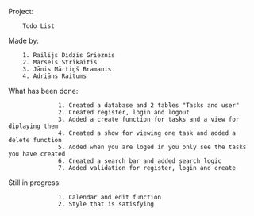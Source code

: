Project:

        Todo List
        
Made by: 

        1. Railijs Didzis Grieznis
        2. Marsels Strikaitis
        3. Jānis Mārtiņš Bramanis
        4. Adriāns Raitums

What has been done:

                  1. Created a database and 2 tables "Tasks and user"
                  2. Created register, login and logout
                  3. Added a create function for tasks and a view for diplaying them
                  4. Created a show for viewing one task and added a delete function
                  5. Added when you are loged in you only see the tasks you have created
                  6. Created a search bar and added search logic
                  7. Added validation for register, login and create

Still in progress:

                  1. Calendar and edit function
                  2. Style that is satisfying
